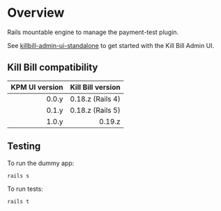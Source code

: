 Overview
========

Rails mountable engine to manage the payment-test plugin.

See [killbill-admin-ui-standalone](https://github.com/killbill/killbill-admin-ui-standalone) to get started with the Kill Bill Admin UI.

Kill Bill compatibility
-----------------------

| KPM UI version | Kill Bill version |
| -------------: | ----------------: |
| 0.0.y          | 0.18.z (Rails 4)  |
| 0.1.y          | 0.18.z (Rails 5)  |
| 1.0.y          | 0.19.z            |

Testing
-------

To run the dummy app:

```
rails s
```


To run tests:

```
rails t
```

